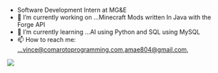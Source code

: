 - Software Development Intern at MG&E
- 🔭 I’m currently working on ...Minecraft Mods written In Java with the Forge API
- 🌱 I’m currently learning ...AI using Python and SQL using MySQL
- 📫 How to reach me: ...vince@comarotoprogramming.com,amae804@gmail.com, <link src = "https://comarotoprogramming.com/">
<img src ="https://github-readme-stats.vercel.app/api?username=VincentHuto&&show_icon=true&title_color=CF8A00&icon_color=bb2acf&text_color=daf7dc&bg_color=151515">

